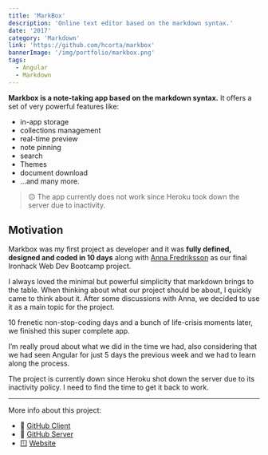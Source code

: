 ```yaml
---
title: 'MarkBox'
description: 'Online text editor based on the markdown syntax.'
date: '2017'
category: 'Markdown'
link: 'https://github.com/hcorta/markbox'
bannerImage: '/img/portfolio/markbox.png'
tags:
  - Angular
  - Markdown
---
```


**Markbox is a note-taking app based on the markdown syntax.** It offers a set of very powerful features like:

- in-app storage
- collections management
- real-time preview
- note pinning
- search
- Themes
- document download
- …and many more.

> 😔 The app currently does not work since Heroku took down the server due to inactivity.

## Motivation

Markbox was my first project as developer and it was **fully defined, designed and coded in 10 days** along with [Anna Fredriksson](https://github.com/annaclf) as our final Ironhack Web Dev Bootcamp project.

I always loved the minimal but powerful simplicity that markdown brings to the table. When thinking about what our project should be about, I quickly came to think about it. After some discussions with Anna, we decided to use it as a main topic for the project.

10 frenetic non-stop-coding days and a bunch of life-crisis moments later, we finished this super complete app.

I’m really proud about what we did in the time we had, also considering that we had seen Angular for just 5 days the previous week and we had to learn along the process.

The project is currently down since Heroku shot down the server due to its inactivity policy. I need to find the time to get it back to work.

***

More info about this project:

- 🐙 [GitHub Client](https://github.com/hcorta/markBox)
- 🐙 [GitHub Server](https://github.com/hcorta/markBox-server)
- 🪟 [Website](https://markbox-app.herokuapp.com/home)
